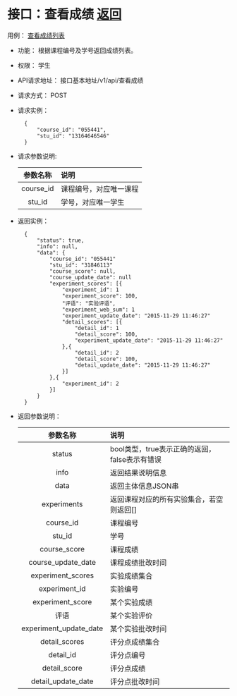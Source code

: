 # 接口：查看成绩  [返回](../../README.md)
用例： [查看成绩列表](../yongli/查看成绩.md)

- 功能：
   根据课程编号及学号返回成绩列表。
    
- 权限：
    学生   
    
- API请求地址： 
    接口基本地址/v1/api/查看成绩

- 请求方式：
    POST

- 请求实例：

        {
            "course_id": "055441",
            "stu_id": "13164646546"
        }
        
- 请求参数说明:        

  |参数名称|说明|
  |:---------:|:--------------------------------------------------------|      
  |course_id|课程编号，对应唯一课程|
  |stu_id|学号，对应唯一学生|
  
  
- 返回实例：

        { 
            "status": true,
            "info": null,
            "data": {
                "course_id": "055441"
                "stu_id": "31846113"
                "course_score": null,
                "course_update_date": null
                "experiment_scores": [{
                    "experiment_id": 1
                    "experiment_score": 100,
                    "评语": "实验评语",
                    "experiment_web_sum": 1
                    "experiment_update_date": "2015-11-29 11:46:27"
                    "detail_scores": [{
                        "detail_id": 1
                        "detail_score": 100,
                        "experiment_update_date": "2015-11-29 11:46:27"
                    },{
                        "detail_id": 2
                        "detail_score": 100,
                        "detail_update_date": "2015-11-29 11:46:27"
                    }]
                },{
                    "experiment_id": 2
                }]
            }    
        }

- 返回参数说明：    
 
  |参数名称|说明|
  |:---------:|:--------------------------------------------------------|      
  |status|bool类型，true表示正确的返回，false表示有错误|
  |info|返回结果说明信息|
  |data|返回主体信息JSON串|
  |experiments|返回课程对应的所有实验集合，若空则返回[]|
  |course_id|课程编号|
  |stu_id|学号|
  |course_score|课程成绩|
  |course_update_date|课程成绩批改时间|
  |experiment_scores|实验成绩集合|
  |experiment_id|实验编号|
  |experiment_score|某个实验成绩|
  |评语|某个实验评价|
  |experiment_update_date|某个实验批改时间|
  |detail_scores|评分点成绩集合|
  |detail_id|评分点编号|
  |detail_score|评分点成绩|  
  |detail_update_date|评分点批改时间|
  
